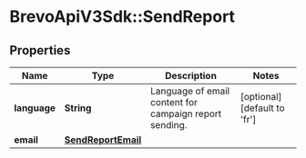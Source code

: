 # BrevoApiV3Sdk::SendReport

## Properties
Name | Type | Description | Notes
------------ | ------------- | ------------- | -------------
**language** | **String** | Language of email content for campaign report sending. | [optional] [default to &#39;fr&#39;]
**email** | [**SendReportEmail**](SendReportEmail.md) |  | 


